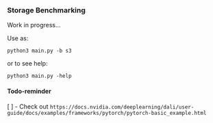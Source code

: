 ### Storage Benchmarking

Work in progress...

Use as:

`python3 main.py -b s3`

or to see help:

`python3 main.py -help`

#### Todo-reminder

 [ ] - Check out `https://docs.nvidia.com/deeplearning/dali/user-guide/docs/examples/frameworks/pytorch/pytorch-basic_example.html`